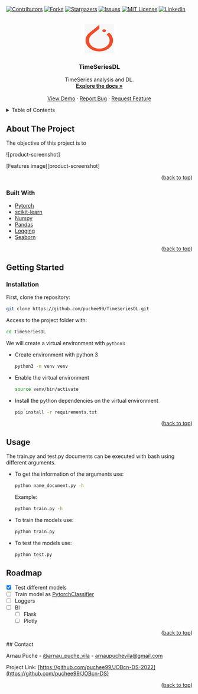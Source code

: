 <div id="top"></div>

<!-- PROJECT SHIELDS -->
<!--
*** https://www.markdownguide.org/basic-syntax/#reference-style-links
-->
[![Contributors][contributors-shield]][contributors-url]
[![Forks][forks-shield]][forks-url]
[![Stargazers][stars-shield]][stars-url]
[![Issues][issues-shield]][issues-url]
[![MIT License][license-shield]][license-url]
[![LinkedIn][linkedin-shield]][linkedin-url]



<!-- PROJECT LOGO -->
<br />
<div align="center">
  <a href="https://github.com/puchee99/TimeSeriesDL">
    <img src="images/pytorch.png" alt="Logo" width="80" height="80">
  </a>

  <h3 align="center">TimeSeriesDL</h3>

  <p align="center">
    TimeSeries analysis and DL.
    <br />
    <a href="https://github.com/puchee99/TimeSeriesDL"><strong>Explore the docs »</strong></a>
    <br />
    <br />
    <a href="https://github.com/puchee99/TimeSeriesDL">View Demo</a>
    ·
    <a href="https://github.com/puchee99/TimeSeriesDL/issues">Report Bug</a>
    ·
    <a href="https://github.com/puchee99/TimeSeriesDL/issues">Request Feature</a>
  </p>
</div>



<!-- TABLE OF CONTENTS -->
<details>
  <summary>Table of Contents</summary>
  <ol>
    <li>
      <a href="#about-the-project">About The Project</a>
      <ul>
        <li><a href="#built-with">Built With</a></li>
      </ul>
    </li>
    <li>
      <a href="#getting-started">Getting Started</a>
      <ul>
        <li><a href="#installation">Installation</a></li>
      </ul>
    </li>
    <li><a href="#usage">Usage</a></li>
    <li><a href="#roadmap">Roadmap</a></li>
    <li><a href="#contact">Contact</a></li>
  </ol>
</details>


<!-- ABOUT THE PROJECT -->
## About The Project

The objective of this project is to 

![product-screenshot]

[Features image][product-screenshot]


<p align="right">(<a href="#top">back to top</a>)</p>


### Built With

* [Pytorch](https://pytorch.org/)
* [scikit-learn](https://scikit-learn.org/)
* [Numpy](https://numpy.org/)
* [Pandas](https://pandas.pydata.org/)
* [Logging](https://docs.python.org/3/library/logging.html)
* [Seaborn](https://seaborn.pydata.org/)

<p align="right">(<a href="#top">back to top</a>)</p>


<!-- GETTING STARTED -->
## Getting Started

### Installation


First, clone the repository:
   ```sh
   git clone https://github.com/puchee99/TimeSeriesDL.git
   ```
Access to the project folder with:
  ```sh
  cd TimeSeriesDL
  ```

We will create a virtual environment with `python3`
* Create environment with python 3 
    ```sh
    python3 -m venv venv
    ```
    
* Enable the virtual environment
    ```sh
    source venv/bin/activate
    ```

* Install the python dependencies on the virtual environment
    ```sh
    pip install -r requirements.txt
    ```

<p align="right">(<a href="#top">back to top</a>)</p>

## Usage
The train.py and test.py documents can be executed with bash using different arguments.

* To get the information of the arguments use:
    ```sh
    python name_document.py -h
    ```
    Example:
    ```sh
    python train.py -h
    ```
* To train the models use:
    ```sh
    python train.py
    ```
* To test the models use:
    ```sh
    python test.py
    ```


## Roadmap

- [x] Test different models
- [ ] Train model as [PytorchClassifier](https://github.com/puchee99/PytorchClassifier)
- [ ] Loggers
- [ ] BI
    - [ ] Flask
    - [ ] Plotly

<p align="right">(<a href="#top">back to top</a>)</p>
<!-- CONTACT -->
## Contact

Arnau Puche  - [@arnau_puche_vila](https://www.linkedin.com/in/arnau-puche-vila-ds/) - arnaupuchevila@gmail.com

Project Link: [https://github.com/puchee99/JOBcn-DS-2022](https://github.com/puchee99/JOBcn-DS)


<p align="right">(<a href="#top">back to top</a>)</p>



<!-- MARKDOWN LINKS & IMAGES -->
<!-- https://www.markdownguide.org/basic-syntax/#reference-style-links -->
[contributors-shield]: https://img.shields.io/github/contributors/puchee99/TimeSeriesDL2.svg?style=for-the-badge
[contributors-url]: https://github.com/puchee99/TimeSeriesDL/graphs/contributors
[forks-shield]: https://img.shields.io/github/forks/puchee99/TimeSeriesDL.svg?style=for-the-badge
[forks-url]: https://github.com/puchee99/TimeSeriesDL/network/members
[stars-shield]: https://img.shields.io/github/stars/puchee99/TimeSeriesDL.svg?style=for-the-badge
[stars-url]: https://github.com/puchee99/TimeSeriesDL/stargazers
[issues-shield]: https://img.shields.io/github/issues/puchee99/TimeSeriesDL.svg?style=for-the-badge
[issues-url]: https://github.com/puchee99/TimeSeriesDL/issues
[license-shield]: https://img.shields.io/github/license/puchee99/TimeSeriesDL.svg?style=for-the-badge
[license-url]: https://github.com/puchee99/TimeSeriesDL/blob/main/LICENSE.txt
[linkedin-shield]: https://img.shields.io/badge/-LinkedIn-black.svg?style=for-the-badge&logo=linkedin&colorB=555
[linkedin-url]: https://www.linkedin.com/in/arnau-puche-vila-ds/

